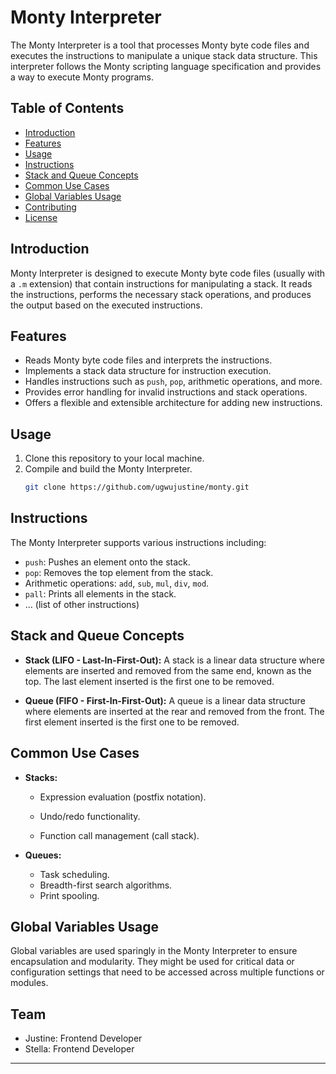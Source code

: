 # Monty Interpreter

The Monty Interpreter is a tool that processes Monty byte code files and executes the instructions to manipulate a unique stack data structure. This interpreter follows the Monty scripting language specification and provides a way to execute Monty programs.

## Table of Contents

- [Introduction](#introduction)
- [Features](#features)
- [Usage](#usage)
- [Instructions](#instructions)
- [Stack and Queue Concepts](#stack-and-queue-concepts)
- [Common Use Cases](#common-use-cases)
- [Global Variables Usage](#global-variables-usage)
- [Contributing](#contributing)
- [License](#license)

## Introduction

Monty Interpreter is designed to execute Monty byte code files (usually with a `.m` extension) that contain instructions for manipulating a stack. It reads the instructions, performs the necessary stack operations, and produces the output based on the executed instructions.

## Features

- Reads Monty byte code files and interprets the instructions.
- Implements a stack data structure for instruction execution.
- Handles instructions such as `push`, `pop`, arithmetic operations, and more.
- Provides error handling for invalid instructions and stack operations.
- Offers a flexible and extensible architecture for adding new instructions.

## Usage

1. Clone this repository to your local machine.
2. Compile and build the Monty Interpreter.
   ```sh
   git clone https://github.com/ugwujustine/monty.git
   ```

## Instructions

The Monty Interpreter supports various instructions including:
- `push`: Pushes an element onto the stack.
- `pop`: Removes the top element from the stack.
- Arithmetic operations: `add`, `sub`, `mul`, `div`, `mod`.
- `pall`: Prints all elements in the stack.
- ... (list of other instructions)

## Stack and Queue Concepts

- **Stack (LIFO - Last-In-First-Out):** A stack is a linear data structure where elements are inserted and removed from the same end, known as the top. The last element inserted is the first one to be removed.

- **Queue (FIFO - First-In-First-Out):** A queue is a linear data structure where elements are inserted at the rear and removed from the front. The first element inserted is the first one to be removed.

## Common Use Cases

- **Stacks:**
  - Expression evaluation (postfix notation).
  - Undo/redo functionality.

  - Function call management (call stack).

- **Queues:**
  - Task scheduling.
  - Breadth-first search algorithms.
  - Print spooling.

## Global Variables Usage

Global variables are used sparingly in the Monty Interpreter to ensure encapsulation and modularity. They might be used for critical data or configuration settings that need to be accessed across multiple functions or modules.

## Team

- Justine: Frontend Developer
- Stella: Frontend Developer

---

